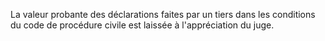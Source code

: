 La valeur probante des déclarations faites par un tiers dans les conditions du code de procédure civile est laissée à l'appréciation du juge.
